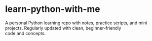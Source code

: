 # learn-python-with-me
A personal Python learning repo with notes, practice scripts, and mini projects. Regularly updated with clean, beginner-friendly code and concepts.
